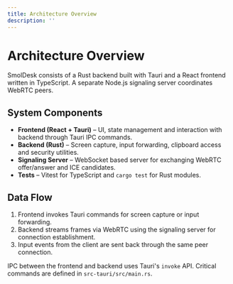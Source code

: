 ```yaml
---
title: Architecture Overview
description: ''
---
```

# Architecture Overview

SmolDesk consists of a Rust backend built with Tauri and a React frontend written in TypeScript. A separate Node.js signaling server coordinates WebRTC peers.

## System Components
- **Frontend (React + Tauri)** – UI, state management and interaction with backend through Tauri IPC commands.
- **Backend (Rust)** – Screen capture, input forwarding, clipboard access and security utilities.
- **Signaling Server** – WebSocket based server for exchanging WebRTC offer/answer and ICE candidates.
- **Tests** – Vitest for TypeScript and `cargo test` for Rust modules.

## Data Flow
1. Frontend invokes Tauri commands for screen capture or input forwarding.
2. Backend streams frames via WebRTC using the signaling server for connection establishment.
3. Input events from the client are sent back through the same peer connection.

IPC between the frontend and backend uses Tauri's `invoke` API. Critical commands are defined in `src-tauri/src/main.rs`.